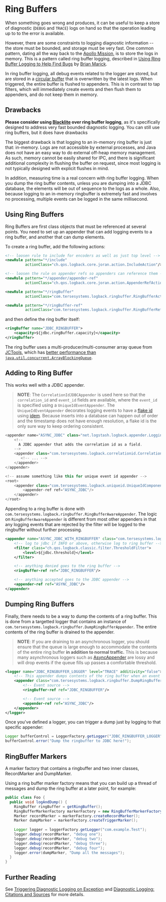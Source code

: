 # Ring Buffers

When something goes wrong and produces, it can be useful to keep a store of diagnostic (`DEBUG` and `TRACE`) logs on hand so that the operation leading up to to the error is available.

However, there are some constraints to logging diagnostic information -- the store must be bounded, and storage must be very fast.  One common pattern, dating all the way back to the [Apollo Mission](https://tersesystems.com/blog/2019/07/28/triggering-diagnostic-logging-on-exception/), is to store the logs in memory.  This is a pattern called ring buffer logging, described in [Using Ring Buffer Logging to Help Find Bugs](http://www.exampler.com/writing/ring-buffer.pdf) by [Brian Marick](https://twitter.com/marick).  

In ring buffer logging, all debug events related to the logger are stored, but are stored in a [circular buffer](https://en.wikipedia.org/wiki/Circular_buffer) that is overwritten by the latest logs.  When triggered, the entire buffer is flushed to appenders.  This is in contrast to tap filters, which will immediately create events and then flush them to appenders, and do not keep them in memory.

## Drawbacks

**Please consider using [Blacklite](https://github.com/tersesystems/blacklite/) over ring buffer logging**, as it's specifically designed to address very fast bounded diagnostic logging.  You can still use ring buffers, but it does have drawbacks

The biggest drawback is that logging to an in-memory ring buffer is just that: in-memory.  Logs are not accessible by external processes, and Java does not have an easy way to do external off-heap memory management.  As such, memory cannot be easily shared for IPC, and there is significant additional complexity in flushing the buffer on request, since most logging is not typically designed with explicit flushes in mind.

In addition, measuring time is a real concern with ring buffer logging.  When you dump the ring buffer contents, unless you are dumping into a JDBC database, the elements will be out of sequence to the logs as a whole.  Also, because logging to an in-memory ringbuffer is extremely fast and involves no processing, multiple events can be logged in the same millisecond.

## Using Ring Buffers 

Ring Buffers are first class objects that must be referenced at several points.  You need to set up an appender that can add logging events to a ring buffer, and another that can dump elements.  

To create a ring buffer, add the following actions:

```xml
<!-- loosen rule to include for encoders as well as just top level -->
<newRule pattern="*/include"
         actionClass="ch.qos.logback.core.joran.action.IncludeAction"/>

<!-- loosen the rule on appender refs so appenders can reference them -->
<newRule pattern="*/appender/appender-ref"
         actionClass="ch.qos.logback.core.joran.action.AppenderRefAction"/>

<newRule pattern="*/ringBuffer"
         actionClass="com.tersesystems.logback.ringbuffer.RingBufferAction"/>

<newRule pattern="*/ringBuffer-ref"
         actionClass="com.tersesystems.logback.ringbuffer.RingBufferRefAction"/>
```

and then define the ring buffer itself:

```xml
<ringBuffer name="JDBC_RINGBUFFER">
    <capacity>${jdbc.ringBuffer.capacity}</capacity>
</ringBuffer>
```

The ring buffer uses a multi-producer/multi-consumer array queue from [JCTools](https://github.com/JCTools/JCTools), which has [better performance than `java.util.concurrent.ArrayBlockingQueue`](https://psy-lob-saw.blogspot.com/2015/01/mpmc-multi-multi-queue-vs-clq.html).

## Adding to Ring Buffer

This works well with a JDBC appender.  

> **NOTE**: The `CorrelationIdJDBCAppender` is used here so that the `correlation_id` and `event_id` fields are available, where the `event_id` is specified using a `UniqueIdEventAppender`.  The `UniqueIdEventAppender` decorates logging events to have a [flake id](http://yellerapp.com/posts/2015-02-09-flake-ids.html) using [idem](https://github.com/mguenther/idem).  Because inserts into a database can happen out of order and the timestamp does not have enough resolution, a flake id is the only sure way to keep ordering consistent.

```scala
<appender name="ASYNC_JDBC" class="net.logstash.logback.appender.LoggingEventAsyncDisruptorAppender">
    <!--
      A JDBC appender that adds the correlation id as a field.
    -->
    <appender class="com.tersesystems.logback.correlationid.CorrelationIdJDBCAppender">
       <!-- ... -->
    </appender>
</appender>

<!-- assume something like this for unique event id appender -->
<root>
    <appender class="com.tersesystems.logback.uniqueid.UniqueIdComponentAppender">
        <appender-ref ref="ASYNC_JDBC"/>
    </appender>
</root>
```

Appending to a ring buffer is done with `com.tersesystems.logback.ringbuffer.RingBufferAwareAppender`.  The logic on `RingBufferAwareAppender` is different from most other appenders in that any logging events that are rejected by the filter will be logged to the ringbuffer without further processing.

```xml
<appender name="ASYNC_JDBC_WITH_RINGBUFFER" class="com.tersesystems.logback.ringbuffer.RingBufferAwareAppender">
    <!-- log to jdbc if INFO or above, otherwise log to ring buffer -->
    <filter class="ch.qos.logback.classic.filter.ThresholdFilter">
        <level>${jdbc.threshold}</level>
    </filter>

    <!-- anything denied goes to the ring buffer -->
    <ringBuffer-ref ref="JDBC_RINGBUFFER"/>

    <!-- anything accepted goes to the JDBC appender -->
    <appender-ref ref="ASYNC_JDBC"/>
</appender>
```

## Dumping Ring Buffers

Finally, there needs to be a way to dump the contents of a ring buffer.  This is done from a targetted logger that contains an instance of `com.tersesystems.logback.ringbuffer.DumpRingBufferAppender`.  The entire contents of the ring buffer is drained to the appender.  

> **NOTE**: If you are draining to an asynchronous logger, you should ensure that the queue is large enough to accommodate the contents of the entire ring buffer **in addition to normal traffic.**  This is because many asynchronous loggers such as [AsyncAppender](http://logback.qos.ch/manual/appenders.html#AsyncAppender) are lossy and will drop events if the queue fills up passes a comfortable threshold.

```xml
<logger name="JDBC_RINGBUFFER_LOGGER" level="TRACE" additivity="false">
    <!-- This appender dumps contents of the ring buffer when an event is received. -->
    <appender class="com.tersesystems.logback.ringbuffer.DumpRingBufferAppender">
        <!-- Event source -->
        <ringBuffer-ref ref="JDBC_RINGBUFFER"/>

        <!-- Event source -->
        <appender-ref ref="ASYNC_JDBC"/>
    </appender>
</logger>
```

Once you've defined a logger, you can trigger a dump just by logging to that specific appender:

```java
Logger bufferControl = LoggerFactory.getLogger("JDBC_RINGBUFFER_LOGGER");
bufferControl.error("Dump the ringbuffer to JDBC here!");
```

## RingBuffer Markers

A marker factory that contains a ringbuffer and two inner classes, RecordMarker and DumpMarker.

Using a ring buffer marker factory means that you can build up a thread of messages and dump the ring buffer at a later point, for example:

```java
public class Foo {
  public void logAndDump() {   
    RingBuffer ringBuffer = getRingBuffer();
    RingBufferMarkerFactory markerFactory = new RingBufferMarkerFactory(ringBuffer);
    Marker recordMarker = markerFactory.createRecordMarker();
    Marker dumpMarker = markerFactory.createTriggerMarker();
     
    Logger logger = loggerFactory.getLogger("com.example.Test");
    logger.debug(recordMarker, "debug one");
    logger.debug(recordMarker, "debug two");
    logger.debug(recordMarker, "debug three");
    logger.debug(recordMarker, "debug four");
    logger.error(dumpMarker, "Dump all the messages"); 
  }
}
```

## Further Reading

See [Triggering Diagnostic Logging on Exception](https://tersesystems.com/blog/2019/07/28/triggering-diagnostic-logging-on-exception/) and [Diagnostic Logging: Citations and Sources](https://tersesystems.com/blog/2019/10/05/diagnostic-logging-citations-and-sources/) for more details.
